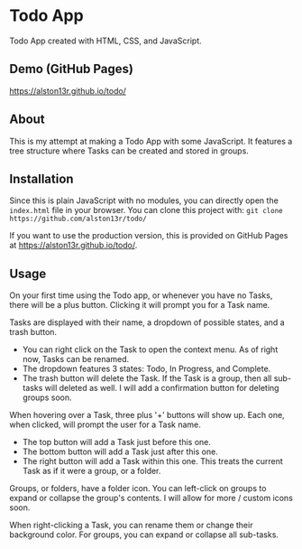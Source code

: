 # Todo App
Todo App created with HTML, CSS, and JavaScript.



## Demo (GitHub Pages)
<https://alston13r.github.io/todo/>



## About
This is my attempt at making a Todo App with some JavaScript. It features a tree structure where Tasks can be created and stored in groups.



## Installation
Since this is plain JavaScript with no modules, you can directly open the `index.html` file in your browser. You can clone this project with:
`git clone https://github.com/alston13r/todo/`

If you want to use the production version, this is provided on GitHub Pages at <https://alston13r.github.io/todo/>.



## Usage
On your first time using the Todo app, or whenever you have no Tasks, there will be a plus button. Clicking it will prompt you for a Task name.

Tasks are displayed with their name, a dropdown of possible states, and a trash button.
* You can right click on the Task to open the context menu. As of right now, Tasks can be renamed.
* The dropdown features 3 states: Todo, In Progress, and Complete.
* The trash button will delete the Task. If the Task is a group, then all sub-tasks will deleted as well. I will add a confirmation button for deleting groups soon.

When hovering over a Task, three plus '+' buttons will show up. Each one, when clicked, will prompt the user for a Task name.
* The top button will add a Task just before this one.
* The bottom button will add a Task just after this one.
* The right button will add a Task within this one. This treats the current Task as if it were a group, or a folder.

Groups, or folders, have a folder icon. You can left-click on groups to expand or collapse the group's contents. I will allow for more / custom icons soon.

When right-clicking a Task, you can rename them or change their background color. For groups, you can expand or collapse all sub-tasks.